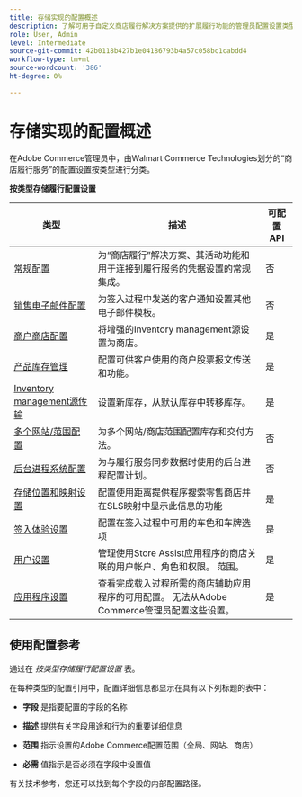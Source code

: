 ```yaml
---
title: 存储实现的配置概述
description: 了解可用于自定义商店履行解决方案提供的扩展履行功能的管理员配置设置类型，以及有关完成配置的说明的链接。
role: User, Admin
level: Intermediate
source-git-commit: 42b0118b427b1e04186793b4a57c058bc1cabdd4
workflow-type: tm+mt
source-wordcount: '386'
ht-degree: 0%

---
```



# 存储实现的配置概述

在Adobe Commerce管理员中，由Walmart Commerce Technologies划分的“商店履行服务”的配置设置按类型进行分类。

**按类型存储履行配置设置**

| **类型** | **描述** | **可配置API** |
|--------------------------------------------------------------------------|--------------------------------------------------------------------------------------------------------------------------------------------------------------------------|----------------------|
| [常规配置](enable-general.md) | 为“商店履行”解决方案、其活动功能和用于连接到履行服务的凭据设置的常规集成。 | 否 |
| [销售电子邮件配置](sales-emails.md) | 为签入过程中发送的客户通知设置其他电子邮件模板。 | 否 |
| [商户商店配置](merchant-store-configuration.md) | 将增强的Inventory management源设置为商店。 | 是 |
| [产品库存管理](product-stock.md) | 配置可供客户使用的商户股票报文传送和功能。 | 是 |
| [Inventory management源传输](inventory-stock-transfer.md) | 设置新库存，从默认库存中转移库存。 | 是 |
| [多个网站/范围配置](multi-site-and-scope-config.md) | 为多个网站/商店范围配置库存和交付方法。 | 否 |
| [后台进程系统配置](background-processes.md) | 为与履行服务同步数据时使用的后台进程配置计划。 | 否 |
| [存储位置和映射设置](store-location-map-provider-setup.md) | 配置使用距离提供程序搜索零售商店并在SLS映射中显示此信息的功能 | 是 |
| [签入体验设置](check-in-experience-setup.md) | 配置在签入过程中可用的车色和车牌选项 | 是 |
| [用户设置](user-setup.md) | 管理使用Store Assist应用程序的商店关联的用户帐户、角色和权限。 范围。 | 是 |
| [应用程序设置](app-setup.md) | 查看完成载入过程所需的商店辅助应用程序的可用配置。 无法从Adobe Commerce管理员配置这些设置。 | 是 |

## 使用配置参考

通过在 _按类型存储履行配置设置_ 表。

在每种类型的配置引用中，配置详细信息都显示在具有以下列标题的表中：

- **字段** 是指要配置的字段的名称

- **描述** 提供有关字段用途和行为的重要详细信息

- **范围** 指示设置的Adobe Commerce配置范围（全局、网站、商店）

- **必需** 值指示是否必须在字段中设置值

有关技术参考，您还可以找到每个字段的内部配置路径。
